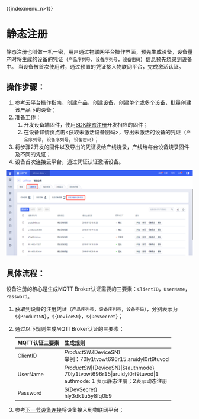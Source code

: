{{indexmenu_n>1}}


# 静态注册
静态注册也叫做一机一密，用户通过物联网平台操作界面，预先生成设备，设备量产时将生成的设备的凭证（`产品序列号`，`设备序列号`，`设备密码`）信息预先烧录到设备中。 当设备被首次使用时，通过预置的凭证接入物联网平台，完成激活认证。



## 操作步骤：

1. 参考[云平台操作指南]()，[创建产品]()，[创建设备]()，[创建单个或多个设备]()，批量创建该产品下的设备；
2. 准备工作：
   1. 开发设备端固件，使用[SDK静态注册]()开发相应的固件；
   2. 在设备详情页点击<获取未激活设备密码>，导出未激活的设备的凭证（`产品序列号`，`设备序列号`，`设备密码`）；
3. 将步骤2开发的固件以及导出的凭证发给产线烧录，产线给每台设备烧录固件及不同的凭证；
4. 设备首次连接云平台，通过凭证认证激活设备。

![获取未激活设备密码](../../images/获取未激活设备密码.png)




## 具体流程：
设备注册的核心是生成MQTT Broker认证需要的三要素：`ClientID`，`UserName`，`Password`。
1. 获取到设备的注册凭证（`产品序列号`，`设备序列号`，`设备密码`），分别表示为`${ProductSN}`，`${DeviceSN}`，`${DevSecret}`；
2. 通过以下规则生成MQTTBroker认证的三要素；

   MQTT认证三要素| 生成规则
   ---|---
   ClientID | ${ProductSN}.${DeviceSN}<br>举例：70ly1tvowt696r15.aruidyl0rt9tuvod
   UserName | ${ProductSN}\|${DeviceSN}\|${authmode}<br>70ly1tvowt696r15\|aruidyl0rt9tuvod\|1<br>authmode: 1 表示静态注册；2表示动态注册
   Password | ${DevSecret}<br>hly3dk1u5y8fq0b9

3. 参考[下一节设备连接]()将设备接入到物联网平台；

